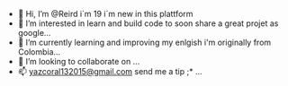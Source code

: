 - 👋 Hi, I’m @Reird i´m 19 i´m new in this plattform
- 👀 I’m interested in learn and  build code to soon share a great projet as google...
- 🌱 I’m currently learning and improving my enlgish i'm originally from Colombia...
- 💞️ I’m looking to collaborate on ...
- 📫 yazcoral132015@gmail.com send me a tip ;* ...

<!---
Reird/Reird is a ✨ special ✨ repository because its `README.md` (this file) appears on your GitHub profile.
You can click the Preview link to take a look at your changes.
--->

